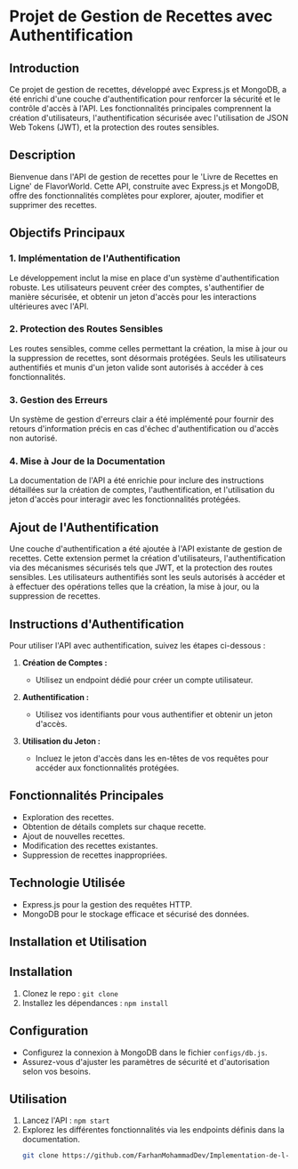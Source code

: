 # Projet de Gestion de Recettes avec Authentification

## Introduction

Ce projet de gestion de recettes, développé avec Express.js et MongoDB, a été enrichi d'une couche d'authentification pour renforcer la sécurité et le contrôle d'accès à l'API. Les fonctionnalités principales comprennent la création d'utilisateurs, l'authentification sécurisée avec l'utilisation de JSON Web Tokens (JWT), et la protection des routes sensibles.

## Description
Bienvenue dans l'API de gestion de recettes pour le 'Livre de Recettes en Ligne' de FlavorWorld. Cette API, construite avec Express.js et MongoDB, offre des fonctionnalités complètes pour explorer, ajouter, modifier et supprimer des recettes.

## Objectifs Principaux

### 1. Implémentation de l'Authentification

Le développement inclut la mise en place d'un système d'authentification robuste. Les utilisateurs peuvent créer des comptes, s'authentifier de manière sécurisée, et obtenir un jeton d'accès pour les interactions ultérieures avec l'API.

### 2. Protection des Routes Sensibles

Les routes sensibles, comme celles permettant la création, la mise à jour ou la suppression de recettes, sont désormais protégées. Seuls les utilisateurs authentifiés et munis d'un jeton valide sont autorisés à accéder à ces fonctionnalités.

### 3. Gestion des Erreurs

Un système de gestion d'erreurs clair a été implémenté pour fournir des retours d'information précis en cas d'échec d'authentification ou d'accès non autorisé.

### 4. Mise à Jour de la Documentation

La documentation de l'API a été enrichie pour inclure des instructions détaillées sur la création de comptes, l'authentification, et l'utilisation du jeton d'accès pour interagir avec les fonctionnalités protégées.

## Ajout de l'Authentification

Une couche d'authentification a été ajoutée à l'API existante de gestion de recettes. Cette extension permet la création d'utilisateurs, l'authentification via des mécanismes sécurisés tels que JWT, et la protection des routes sensibles. Les utilisateurs authentifiés sont les seuls autorisés à accéder et à effectuer des opérations telles que la création, la mise à jour, ou la suppression de recettes.

## Instructions d'Authentification

Pour utiliser l'API avec authentification, suivez les étapes ci-dessous :

1. **Création de Comptes :**
   - Utilisez un endpoint dédié pour créer un compte utilisateur.

2. **Authentification :**
   - Utilisez vos identifiants pour vous authentifier et obtenir un jeton d'accès.

3. **Utilisation du Jeton :**
   - Incluez le jeton d'accès dans les en-têtes de vos requêtes pour accéder aux fonctionnalités protégées.

## Fonctionnalités Principales
- Exploration des recettes.
- Obtention de détails complets sur chaque recette.
- Ajout de nouvelles recettes.
- Modification des recettes existantes.
- Suppression de recettes inappropriées.

## Technologie Utilisée
- Express.js pour la gestion des requêtes HTTP.
- MongoDB pour le stockage efficace et sécurisé des données.
## Installation et Utilisation

## Installation
1. Clonez le repo : `git clone `
2. Installez les dépendances : `npm install`

## Configuration
- Configurez la connexion à MongoDB dans le fichier `configs/db.js`.
- Assurez-vous d'ajuster les paramètres de sécurité et d'autorisation selon vos besoins.

## Utilisation
1. Lancez l'API : `npm start`
2. Explorez les différentes fonctionnalités via les endpoints définis dans la documentation.
   ```bash
   git clone https://github.com/FarhanMohammadDev/Implementation-de-l-Authentification-dans-l-API-du-Livre-de-Recettes.git
